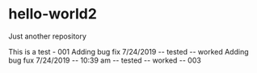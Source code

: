 # hello-world2
Just another repository

This is a test - 001
Adding bug fix 7/24/2019 -- tested -- worked
Adding bug fux 7/24/2019 -- 10:39 am -- tested -- worked -- 003

